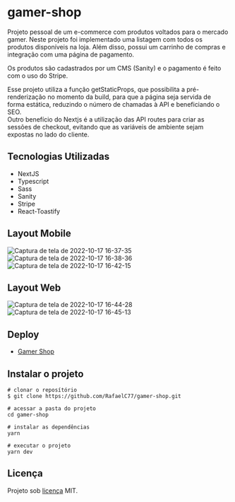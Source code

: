 # gamer-shop

Projeto pessoal de um e-commerce com produtos voltados para o mercado gamer.
Neste projeto foi implementado uma listagem com todos os produtos disponíveis na loja.
Além disso, possui um carrinho de compras e integração com uma página de pagamento.

Os produtos são cadastrados por um CMS (Sanity) e o pagamento é feito com o uso do Stripe.

Esse projeto utiliza a função getStaticProps, que possibilita a pré-renderização no momento da build, para que a página
seja servida de forma estática, reduzindo o número de chamadas à API e beneficiando o SEO.  
Outro benefício do Nextjs é a utilização das API routes para criar as sessões de checkout, evitando que as variáveis de ambiente sejam expostas no lado do cliente.

## Tecnologias Utilizadas

- NextJS
- Typescript
- Sass
- Sanity
- Stripe
- React-Toastify

## Layout Mobile

![Captura de tela de 2022-10-17 16-37-35](https://user-images.githubusercontent.com/91793932/196267049-78528f7c-5522-4148-a2b7-5eb1a409817a.png)
![Captura de tela de 2022-10-17 16-38-36](https://user-images.githubusercontent.com/91793932/196267602-a7b7041f-df77-469b-8917-4d5480d02aaa.png)
![Captura de tela de 2022-10-17 16-42-15](https://user-images.githubusercontent.com/91793932/196267840-698df214-bab8-435c-9590-1fc91ca076e4.png)

## Layout Web

![Captura de tela de 2022-10-17 16-44-28](https://user-images.githubusercontent.com/91793932/196268326-384aaf34-4ac9-4047-9b3f-2bca637e72b1.png)
![Captura de tela de 2022-10-17 16-45-13](https://user-images.githubusercontent.com/91793932/196268452-4ac068a7-d79c-4693-9ca4-19f828aaeff7.png)

## Deploy

- [Gamer Shop](https://gamer-shop.vercel.app/)

## Instalar o projeto

```
# clonar o reposítório
$ git clone https://github.com/RafaelC77/gamer-shop.git

# acessar a pasta do projeto 
cd gamer-shop

# instalar as dependências
yarn

# executar o projeto
yarn dev
```
## Licença

Projeto sob [licença](https://github.com/RafaelC77/gamer-shop/blob/main/LICENSE) MIT.
